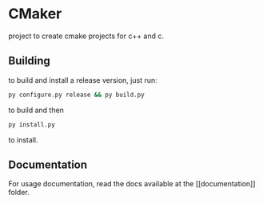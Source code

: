 # CMaker

project to create cmake projects for c++ and c.

## Building

to build and install a release version, just run:

```bash
py configure.py release && py build.py
```

to build and then

```bash
py install.py
```

to install.

## Documentation

For usage documentation, read the docs available at the [[documentation]] folder.
